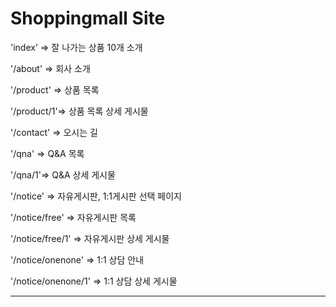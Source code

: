 # Shoppingmall Site

'index' => 잘 나가는 상품 10개 소개


'/about' => 회사 소개


'/product' => 상품 목록


'/product/1'=> 상품 목록 상세 게시물


'/contact' => 오시는 길


'/qna' => Q&A 목록


'/qna/1'=> Q&A 상세 게시물


'/notice' => 자유게시판, 1:1게시판 선택 페이지


'/notice/free' => 자유게시판 목록


'/notice/free/1' => 자유게시판 상세 게시물


'/notice/onenone' => 1:1 상담 안내


'/notice/onenone/1'  => 1:1 상담 상세 게시물

---

